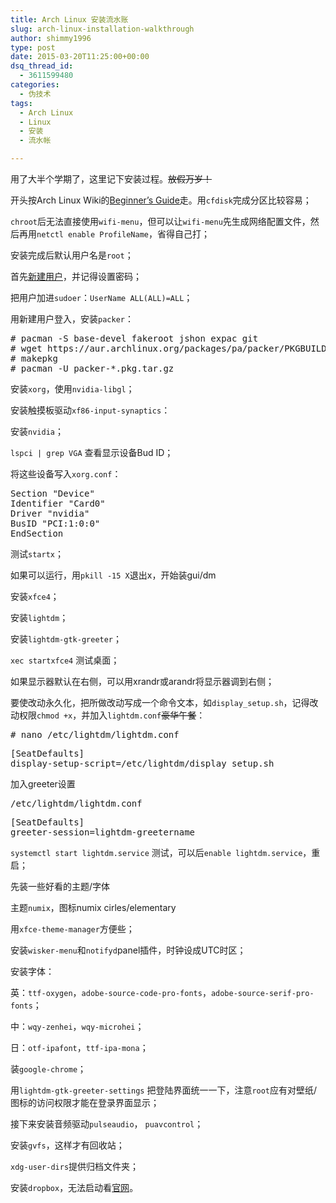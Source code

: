 ```yaml
---
title: Arch Linux 安装流水账
slug: arch-linux-installation-walkthrough
author: shimmy1996
type: post
date: 2015-03-20T11:25:00+00:00
dsq_thread_id:
  - 3611599480
categories:
  - 伪技术
tags:
  - Arch Linux
  - Linux
  - 安装
  - 流水帐

---
```

用了大半个学期了，这里记下安装过程。<del>放假万岁！</del>

开头按Arch Linux Wiki的[Beginner&#8217;s Guide][1]走。用`cfdisk`完成分区比较容易；

`chroot`后无法直接使用`wifi-menu`，但可以让`wifi-menu`先生成网络配置文件，然后再用`netctl enable ProfileName`，省得自己打；

安装完成后默认用户名是`root`；

首先[新建用户][2]，并记得设置密码；

把用户加进`sudoer`：`UserName ALL(ALL)=ALL`；

用新建用户登入，安装`packer`：

<pre># pacman -S base-devel fakeroot jshon expac git
# wget https://aur.archlinux.org/packages/pa/packer/PKGBUILD
# makepkg
# pacman -U packer-*.pkg.tar.gz
</pre>

安装`xorg`，使用`nvidia-libgl`；

安装触摸板驱动`xf86-input-synaptics`：

安装`nvidia`；

`lspci | grep VGA` 查看显示设备Bud ID；

将这些设备写入`xorg.conf`：

<pre>Section "Device"
Identifier "Card0"
Driver "nvidia"
BusID "PCI:1:0:0"
EndSection
</pre>

测试`startx`；

如果可以运行，用`pkill -15 X`退出x，开始装gui/dm

安装`xfce4`；

安装`lightdm`；

安装`lightdm-gtk-greeter`；

`xec startxfce4` 测试桌面；

如果显示器默认在右侧，可以用xrandr或arandr将显示器调到右侧；

要使改动永久化，把所做改动写成一个命令文本，如`display_setup.sh`，记得改动权限`chmod +x`，并加入`lightdm.conf`<del datetime="2015-03-20T02:57:08+00:00">豪华午餐</del>：

<pre># nano /etc/lightdm/lightdm.conf</pre>

<pre>[SeatDefaults]
display-setup-script=/etc/lightdm/display_setup.sh</pre>

加入greeter设置

<pre>/etc/lightdm/lightdm.conf</pre>

<pre>[SeatDefaults]
greeter-session=lightdm-greetername
</pre>

`systemctl start lightdm.service` 测试，可以后`enable lightdm.service`，重启；

先装一些好看的主题/字体

主题`numix`，图标numix cirles/elementary

用`xfce-theme-manager`方便些；

安装`wisker-menu`和`notifyd`panel插件，时钟设成UTC时区；

安装字体：

英：`ttf-oxygen`，`adobe-source-code-pro-fonts`，`adobe-source-serif-pro-fonts`；

中：`wqy-zenhei`，`wqy-microhei`；

日：`otf-ipafont`，`ttf-ipa-mona`；

装`google-chrome`；

用`lightdm-gtk-greeter-settings` 把登陆界面统一一下，注意`root`应有对壁纸/图标的访问权限才能在登录界面显示；

接下来安装音频驱动`pulseaudio`， `puavcontrol`；

安装`gvfs`，这样才有回收站；

`xdg-user-dirs`提供归档文件夹；

安装`dropbox`，无法启动看[官网][3]。

 [1]: https://wiki.archlinux.org/index.php/Beginners%27_guide
 [2]: https://wiki.archlinux.org/index.php/Users_and_groups#Example_adding_a_user
 [3]: https://www.dropbox.com/help/72
